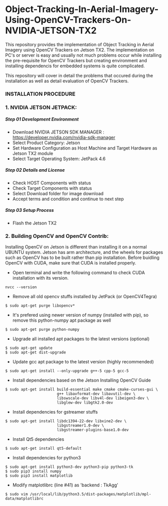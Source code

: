 # Object-Tracking-In-Aerial-Imagery-Using-OpenCV-Trackers-On-NVIDIA-JETSON-TX2
This repository provides the implementation of Object Tracking in Aerial Imagery using OpenCV Trackers on Jetson TX2. The implementation on PC's or server is easy and usually not much problems occur while installing the pre-requisite for OpenCV Trackers but creating environment and installing dependencis for embedded systems is quite complicated. 

This repository will cover in detail the problems that occured during the installation as well as detail evaluation of OpenCV Trackers.  

### INSTALLATION PROCEDURE

### 1. NVIDIA JETSON JETPACK:

##### Step 01 Development Environment
- Download NVIDIA JETSON SDK MANAGER : https://developer.nvidia.com/nvidia-sdk-manager
- Select Product Category: Jetson
- Set Hardware Configuration as Host Machine and Target Hardware as Jetson TX2 module
- Select Target Operating System: JetPack 4.6

##### Step 02 Details and License
- Check HOST Components with status
- Check Target Components with status
- Select Download folder for image download
- Accept terms and condition and continue to next step

##### Step 03 Setup Process
- Flash the Jetson TX2

### 2. Building OpenCV and OpenCV Contrib:
Installing OpenCV on Jetson is different than installing it on a normal UBUNTU system. Jetson has arm architecture, and the wheels for packages such as OpenCV has to be built rather than pip installation. Before buidling OpenCV with CUDA, make sure that CUDA is installed properly.
- Open terminal and write the following command to check CUDA installation with its version. 
```
nvcc --version
```
- Remove all old opencv stuffs installed by JetPack (or OpenCV4Tegra)
```
$ sudo apt-get purge libopencv*
```
- It's prefered using newer version of numpy (installed with pip), so remove this python-numpy apt package as well
```
$ sudo apt-get purge python-numpy
```
- Upgrade all installed apt packages to the latest versions (optional)
```
$ sudo apt-get update
$ sudo apt-get dist-upgrade
```
- Update gcc apt package to the latest version (highly recommended)
```
$ sudo apt-get install --only-upgrade g++-5 cpp-5 gcc-5
```
- Install dependencies based on the Jetson Installing OpenCV Guide
```
$ sudo apt-get install build-essential make cmake cmake-curses-gui \
                       g++ libavformat-dev libavutil-dev \
                       libswscale-dev libv4l-dev libeigen3-dev \
                       libglew-dev libgtk2.0-dev
```
- Install dependencies for gstreamer stuffs
```
$ sudo apt-get install libdc1394-22-dev libxine2-dev \
                       libgstreamer1.0-dev \
                       libgstreamer-plugins-base1.0-dev
```
- Install Qt5 dependencies
```
$ sudo apt-get install qt5-default
```
- Install dependencies for python3
```
$ sudo apt-get install python3-dev python3-pip python3-tk
$ sudo pip3 install numpy
$ sudo pip3 install matplotlib
```
- Modify matplotlibrc (line #41) as 'backend      : TkAgg'
```
$ sudo vim /usr/local/lib/python3.5/dist-packages/matplotlib/mpl-data/matplotlibrc
```
